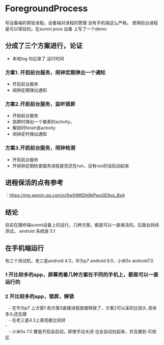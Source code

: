 # ForegroundProcess
写设备端的常驻进程。设备端对进程的管理 没有手机端这么严格。 使用前台进程是可以常驻的。在sunmi poss 设备 上写了一个demo

## 分成了三个方案进行，论证
- 本地log 均记录了 运行时间

### 方案1. 开启前台服务，闹钟定期弹出一个通知
- 开启前台服务
- 闹钟定期弹出通知

### 方案2.开启前台服务，监听锁屏  
- 开始前台服务
- 锁屏时弹出一个像素的activity，
- 解锁时finish该activity
- 闹钟定时弹出通知

### 方案3.开启前台服务，闹钟检测
- 开启前台服务
- 开闹钟定期检查服务进程是否还在run，没有run的话启动起来

## 进程保活的点有参考
：https://mp.weixin.qq.com/s/6w0tMtDA9kPwo0E9xq_BsA

## 结论
目前在硬终端sunmi设备上的运行，几种方案，都是可以一直保活的。后面会持续测试。
android 系统是 5.1

## 在手机端运行
有三个测试机，老三星android 4.3，华为p7 android 6.0，小米5s android7.0
### 1 开比较多的app，屏幕亮着几种方案在不同的手机上，都是可以一直运行的
### 2 开比较多的app，锁屏，解锁
    - 在华为p7 上方案1 和方案3直接进程就被释放了，方案2可以呆的比较久 具体多久还在跟  
    - 在老三星4.3上表现都比较好  
    -   
    - 小米5s 7.0 要是开启自启动，即使手动关闭 也会自动拉起来，并且置到 可视区  


